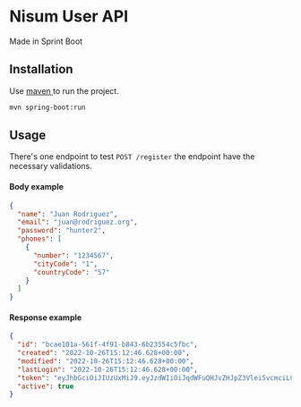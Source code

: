 # Nisum User API

Made in Sprint Boot

## Installation

Use [maven
](https://maven.apache.org/install.html) to run the project.

```bash
mvn spring-boot:run
```

## Usage

There's one endpoint to test `POST /register` the endpoint have the necessary validations.

#### Body example
```json
{
  "name": "Juan Rodriguez",
  "email": "juan@rodriguez.org",
  "password": "hunter2",
  "phones": [
    {
      "number": "1234567",
      "cityCode": "1",
      "countryCode": "57"
    }
  ]
}
```

#### Response example
```json
{
  "id": "bcae101a-561f-4f91-b843-6b23554c5fbc",
  "created": "2022-10-26T15:12:46.628+00:00",
  "modified": "2022-10-26T15:12:46.628+00:00",
  "lastLogin": "2022-10-26T15:12:46.628+00:00",
  "token": "eyJhbGciOiJIUzUxMiJ9.eyJzdWIiOiJqdWFuQHJvZHJpZ3Vlei5vcmciLCJleHAiOjE2NjY4MTUxNjYsImlhdCI6MTY2Njc5NzE2Nn0.WR3TXffocW67hGeU-NU5lsgrk21NSZyF-e2hk346wis5NCnv7nx1l1i6gGRJ6bG9g1Pg0opujZ-2Xh2lOAI6Kw",
  "active": true
}
```